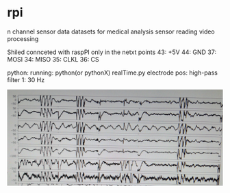 # rpi
  n channel sensor data
  datasets for medical analysis sensor reading
  video processing

Shiled connceted with raspPI only in the netxt points
43: +5V
44: GND
37: MOSI
34: MISO
35: CLKL
36: CS

python: 
  running: 
    python(or pythonX) realTime.py
  electrode pos:
    high-pass filter 1: 30 Hz
  
![fig image](https://github.com/eeeng/pilotProject/blob/main/Supp/fig.jpg)
